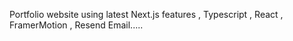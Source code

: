 Portfolio website using latest Next.js features , Typescript , React , FramerMotion , Resend Email.....
